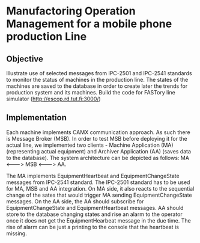 # Manufactoring Operation Management for a mobile phone production Line

## Objective

Illustrate use of selected messages from IPC-2501 and IPC-2541 standards to monitor the status of machines in the production line. The states of the machines are saved to the database in order to create later the trends for production system and its machines. Build the code for FASTory line simulator (http://escop.rd.tut.fi:3000/) 

##  Implementation
Each machine implements CAMX communication approach. As such there is Message Broker (MSB). In order to test MSB before deploying it for the actual line, we implemented two clients - Machine Application (MA) (representing actual equipment) and Archiver Application (AA) (saves data to the database). The system architecture can be depicted as follows: MA <---> MSB <---> AA.

The MA implements EquipmentHeartbeat and EquipmentChangeState messages from IPC-2541 standard. The IPC-2501 standard has to be used for MA, MSB and AA integration. On MA side, it also reacts to the sequential change of the sates that would trigger MA sending EquipmentChangeState messages. On the AA side, the AA should subscribe for EquipmentChangeState and EquipmentHeartbeat messages. AA should store to the database changing states and rise an alarm to the operator once it does not get the EquipmentHearbeat message in the due time. The rise of alarm can be just a printing to the console that the heartbeat is missing.

